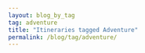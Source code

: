 ```yaml
---
layout: blog_by_tag
tag: adventure
title: "Itineraries tagged Adventure"
permalink: /blog/tag/adventure/
---
```

